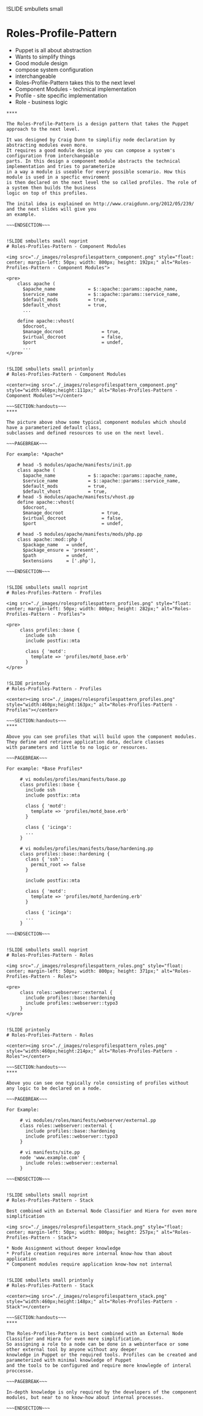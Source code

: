 !SLIDE smbullets small
# Roles-Profile-Pattern

* Puppet is all about abstraction
* Wants to simplify things
* Good module design
 * compose system configuration
 * interchangeable
* Roles-Profile-Pattern takes this to the next level
 * Component Modules - technical implementation
 * Profile - site specific implementation
 * Role - business logic

~~~SECTION:handouts~~~
****

The Roles-Profile-Pattern is a design pattern that takes the Puppet approach to the next level.

It was designed by Craig Dunn to simplifiy node declaration by abstracting modules even more.
It requires a good module design so you can compose a system's configuration from interchangeable
parts. In this design a component module abstracts the technical implementation and tries to parameterize
in a way a module is useable for every possible scenario. How this module is used in a specfic enviroment
is then declared on the next level the so called profiles. The role of a system then builds the business
logic on top of this profiles.

The inital idea is explained on http://www.craigdunn.org/2012/05/239/ and the next slides will give you
an example.

~~~ENDSECTION~~~


!SLIDE smbullets small noprint
# Roles-Profiles-Pattern - Component Modules

<img src="./_images/rolesprofilespattern_component.png" style="float: center; margin-left: 50px; width: 800px; height: 192px;" alt="Roles-Profiles-Pattern - Component Modules">

<pre>
    class apache (
      $apache_name            = $::apache::params::apache_name,
      $service_name           = $::apache::params::service_name,
      $default_mods           = true,
      $default_vhost          = true,
      ...

    define apache::vhost(
      $docroot,
      $manage_docroot              = true,
      $virtual_docroot             = false,
      $port                        = undef,
      ...
</pre>


!SLIDE smbullets small printonly
# Roles-Profiles-Pattern - Component Modules

<center><img src="./_images/rolesprofilespattern_component.png" style="width:460px;height:111px;" alt="Roles-Profiles-Pattern - Component Modules"></center>

~~~SECTION:handouts~~~
****

The picture above show some typical component modules which should have a parameterized default class,
subclasses and defined resources to use on the next level.

~~~PAGEBREAK~~~

For example: *Apache*

    # head -5 modules/apache/manifests/init.pp
    class apache (
      $apache_name            = $::apache::params::apache_name,
      $service_name           = $::apache::params::service_name,
      $default_mods           = true,
      $default_vhost          = true,
    # head -5 modules/apache/manifests/vhost.pp
    define apache::vhost(
      $docroot,
      $manage_docroot              = true,
      $virtual_docroot             = false,
      $port                        = undef,

    # head -5 modules/apache/manifests/mods/php.pp
    class apache::mod::php (
      $package_name   = undef,
      $package_ensure = 'present',
      $path           = undef,
      $extensions     = ['.php'],

~~~ENDSECTION~~~


!SLIDE smbullets small noprint
# Roles-Profiles-Pattern - Profiles

<img src="./_images/rolesprofilespattern_profiles.png" style="float: center; margin-left: 50px; width: 800px; height: 282px;" alt="Roles-Profiles-Pattern - Profiles">

<pre>
     class profiles::base {
       include ssh
       include postfix::mta

       class { 'motd':
         template => 'profiles/motd_base.erb'
       }
</pre>


!SLIDE printonly
# Roles-Profiles-Pattern - Profiles

<center><img src="./_images/rolesprofilespattern_profiles.png" style="width:460px;height:163px;" alt="Roles-Profiles-Pattern - Profiles"></center>

~~~SECTION:handouts~~~
****

Above you can see profiles that will build upon the component modules. They define and retrieve application data, declare classes
with parameters and little to no logic or resources.

~~~PAGEBREAK~~~

For example: *Base Profiles*

     # vi modules/profiles/manifests/base.pp
     class profiles::base {
       include ssh
       include postfix::mta

       class { 'motd':
         template => 'profiles/motd_base.erb'
       }

       class { 'icinga':
       ... 
     }

     # vi modules/profiles/manifests/base/hardening.pp
     class profiles::base::hardening {
       class { 'ssh':
         permit_root => false
       }

       include postfix::mta

       class { 'motd':
         template => 'profiles/motd_hardening.erb'
       }

       class { 'icinga':
       ... 
     }

~~~ENDSECTION~~~


!SLIDE smbullets small noprint
# Roles-Profiles-Pattern - Roles

<img src="./_images/rolesprofilespattern_roles.png" style="float: center; margin-left: 50px; width: 800px; height: 371px;" alt="Roles-Profiles-Pattern - Roles">

<pre>
     class roles::webserver::external {
       include profiles::base::hardening
       include profiles::webserver::typo3
     }
</pre>


!SLIDE printonly
# Roles-Profiles-Pattern - Roles

<center><img src="./_images/rolesprofilespattern_roles.png" style="width:460px;height:214px;" alt="Roles-Profiles-Pattern - Roles"></center>

~~~SECTION:handouts~~~
****

Above you can see one typically role consisting of profiles without any logic to be declared on a node.

~~~PAGEBREAK~~~

For Example: 

     # vi modules/roles/manifests/webserver/external.pp
     class roles::webserver::external {
       include profiles::base::hardening
       include profiles::webserver::typo3
     }

     # vi manifests/site.pp
     node 'www.example.com' {
       include roles::webserver::external
     }

~~~ENDSECTION~~~


!SLIDE smbullets small noprint
# Roles-Profiles-Pattern - Stack

Best combined with an External Node Classifier and Hiera for even more simplification

<img src="./_images/rolesprofilespattern_stack.png" style="float: center; margin-left: 50px; width: 800px; height: 257px;" alt="Roles-Profiles-Pattern - Stack">

* Node Assignment without deeper knowledge
* Profile creation requires more internal know-how than about application
* Component modules require application know-how not internal


!SLIDE smbullets small printonly
# Roles-Profiles-Pattern - Stack

<center><img src="./_images/rolesprofilespattern_stack.png" style="width:460px;height:148px;" alt="Roles-Profiles-Pattern - Stack"></center>

~~~SECTION:handouts~~~
****

The Roles-Profiles-Pattern is best combined with an External Node Classifier and Hiera for even more simplification.
So assigning a role to a node can be done in a webinterface or some other external tool by anyone without any deeper
knowledge in Puppet or the required tools. Profiles can be created and parameterized with minimal knowledge of Puppet
and the tools to be configured and require more knowlegde of interal proccesse.

~~~PAGEBREAK~~~

In-depth knowledge is only required by the developers of the component modules, but near to no know-how about internal processes.

~~~ENDSECTION~~~
